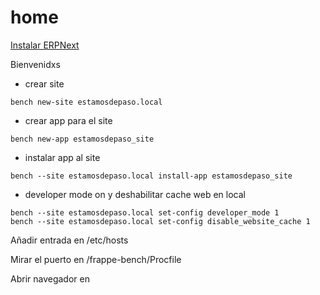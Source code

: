 
# home

[Instalar ERPNext](/erpnext/instalar)


Bienvenidxs

- crear site
```shell
bench new-site estamosdepaso.local
```

- crear app para el site
```shell
bench new-app estamosdepaso_site
```

- instalar app al site
```shell
bench --site estamosdepaso.local install-app estamosdepaso_site
```

- developer mode on y deshabilitar cache web en local
```shell
bench --site estamosdepaso.local set-config developer_mode 1
bench --site estamosdepaso.local set-config disable_website_cache 1
```

Añadir entrada en /etc/hosts

Mirar el puerto en /frappe-bench/Procfile

Abrir navegador en 
